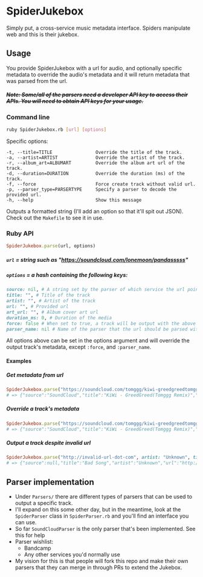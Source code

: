 # SpiderJukebox
Simply put, a cross-service music metadata interface. Spiders manipulate web and this is their jukebox.

## Usage
You provide SpiderJukebox with a url for audio, and optionally specific metadata to override the audio's metadata and it will return metadata that was parsed from the url.
##### ~~Note: Some/all of the parsers need a developer API key to access their APIs. You will need to obtain API keys for your usage.~~
### Command line
``` bash
ruby SpiderJukebox.rb [url] [options]
```
Specific options:
```
-t, --title=TITLE                Override the title of the track.
-a, --artist=ARTIST              Override the artist of the track.
-r, --album_art=ALBUMART         Override the album art url of the track.
-d, --duration=DURATION          Override the duration (ms) of the track.
-f, --force                      Force create track without valid url.
-p, --parser_type=PARSERTYPE     Specify a parser to decode the provided url.
-h, --help                       Show this message
```
Outputs a formatted string (I'll add an option so that it'll spit out JSON). Check out the `Makefile` to see it in use.

### Ruby API
``` ruby
SpiderJukebox.parse(url, options)
```
##### `url` = string such as "https://soundcloud.com/lonemoon/pandasssss"

##### `options` = a hash containing the following keys:
``` ruby
source: nil, # A string set by the parser of which service the url points to
title: "", # Title of the track
artist: "", # Artist of the track
url: "", # Provided url
art_url: "", # Album cover art url
duration_ms: 0, # Duration of the media
force: false # When set to true, a track will be output with the above metdata despite no valid parser being found
parser_name: nil # Name of the parser that the url should be parsed with.
```
All options above can be set in the options argument and will override the output track's metadata, except `:force`, and `:parser_name`.

#### Examples
##### Get metadata from url
``` ruby
SpiderJukebox.parse("https://soundcloud.com/tomggg/kiwi-greedgreedtomggg-remix")
# => {"source":"SoundCloud","title":"KiWi - GreedGreed(Tomggg Remix)","artist":"Tomggg","url":"https://soundcloud.com/tomggg/kiwi-greedgreedtomggg-remix","art_url":"https://i1.sndcdn.com/artworks-000109770992-h2w6gs-large.jpg","duration_ms":228697}
```
##### Override a track's metadata
``` ruby
SpiderJukebox.parse("https://soundcloud.com/tomggg/kiwi-greedgreedtomggg-remix", artist:"Sunmock")
# => {"source":"SoundCloud","title":"KiWi - GreedGreed(Tomggg Remix)","artist":"Sunmock","url":"https://soundcloud.com/tomggg/kiwi-greedgreedtomggg-remix","art_url":"https://i1.sndcdn.com/artworks-000109770992-h2w6gs-large.jpg","duration_ms":228697}
```
##### Output a track despite invalid url
``` ruby
SpiderJukebox.parse("http://invalid-url-dot-com", artist: "Unknown", title: "Bad Song", force: true)
# => {"source":null,"title":"Bad Song","artist":"Unknown","url":"http://invalid-url-dot-com","art_url":"","duration_ms":0}
```


## Parser implementation
* Under `Parsers/` there are different types of parsers that can be used to output a specific track.
* I'll expand on this some other day, but in the meantime, look at the `SpiderParser` class in `SpiderParser.rb` and you'll find an interface you can use.
* So far `SoundCloudParser` is the only parser that's been implemented. See this for help
* Parser wishlist:
  * Bandcamp
  * Any other services you'd normally use
* My vision for this is that people will fork this repo and make their own parsers that they can merge in through PRs to extend the Jukebox.
